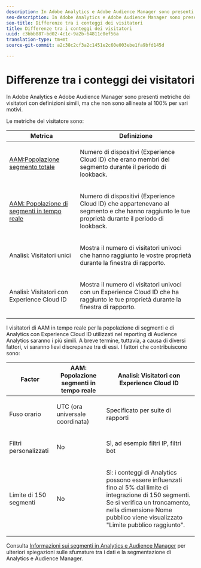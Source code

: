```yaml
---
description: In Adobe Analytics e Adobe Audience Manager sono presenti metriche dei visitatori con definizioni simili, ma che non sono allineate al 100% per vari motivi.
seo-description: In Adobe Analytics e Adobe Audience Manager sono presenti metriche dei visitatori con definizioni simili, ma che non sono allineate al 100% per vari motivi.
seo-title: Differenze tra i conteggi dei visitatori
title: Differenze tra i conteggi dei visitatori
uuid: c3bbb887-bd02-4c1c-9a2b-64811c0ef56a
translation-type: tm+mt
source-git-commit: a2c38c2cf3a2c1451e2c60e003ebe1fa9bfd145d

---
```



# Differenze tra i conteggi dei visitatori

In Adobe Analytics e Adobe Audience Manager sono presenti metriche dei visitatori con definizioni simili, ma che non sono allineate al 100% per vari motivi.

Le metriche del visitatore sono:

<table id="table_F9FE107A89934C3B854C55D7D76AC6E8"> 
 <thead> 
  <tr> 
   <th colname="col2" class="entry"> Metrica </th> 
   <th colname="col3" class="entry"> Definizione </th> 
  </tr>
 </thead>
 <tbody> 
  <tr> 
   <td colname="col2"> <p><a href="https://marketing.adobe.com/resources/help/en_US/aam/segment-builder-data.html" format="html" scope="external"> AAM:Popolazione segmento totale</a> </p> </td> 
   <td colname="col3"> <p>Numero di dispositivi (Experience Cloud ID) che erano membri del segmento durante il periodo di lookback. </p> </td> 
  </tr> 
  <tr> 
   <td colname="col2"> <p><a href="https://marketing.adobe.com/resources/help/en_US/aam/segment-builder-data.html" format="html" scope="external"> AAM: Popolazione di segmenti in tempo reale</a> </p> </td> 
   <td colname="col3"> <p>Numero di dispositivi (Experience Cloud ID) che appartenevano al segmento e che hanno raggiunto le tue proprietà durante il periodo di lookback. </p> </td> 
  </tr> 
  <tr> 
   <td colname="col2"> <p>Analisi: Visitatori unici </p> </td> 
   <td colname="col3"> <p>Mostra il numero di visitatori univoci che hanno raggiunto le vostre proprietà durante la finestra di rapporto. </p> </td> 
  </tr> 
  <tr> 
   <td colname="col2"> <p>Analisi: Visitatori con Experience Cloud ID </p> </td> 
   <td colname="col3"> <p>Mostra il numero di visitatori univoci con un Experience Cloud ID che ha raggiunto le tue proprietà durante la finestra di rapporto. </p> </td> 
  </tr> 
 </tbody> 
</table>

I visitatori di AAM in tempo reale per la popolazione di segmenti e di Analytics con Experience Cloud ID utilizzati nel reporting di Audience Analytics saranno i più simili. A breve termine, tuttavia, a causa di diversi fattori, vi saranno lievi discrepanze tra di essi. I fattori che contribuiscono sono:

<table id="table_A391B37CC077456F8BB83BAA3C640EF6"> 
 <thead> 
  <tr> 
   <th colname="col1" class="entry"> Factor </th> 
   <th colname="col2" class="entry"> AAM: Popolazione segmenti in tempo reale </th> 
   <th colname="col3" class="entry"> Analisi: Visitatori con Experience Cloud ID </th> 
  </tr>
 </thead>
 <tbody> 
  <tr> 
   <td colname="col1"> <p>Fuso orario </p> </td> 
   <td colname="col2"> <p>UTC (ora universale coordinata) </p> </td> 
   <td colname="col3"> <p>Specificato per suite di rapporti </p> </td> 
  </tr> 
  <tr> 
   <td colname="col1"> <p>Filtri personalizzati </p> </td> 
   <td colname="col2"> <p>No </p> </td> 
   <td colname="col3"> <p>Sì, ad esempio filtri IP, filtri bot </p> </td> 
  </tr> 
  <tr> 
   <td colname="col1"> <p>Limite di 150 segmenti </p> </td> 
   <td colname="col2"> <p>No </p> </td> 
   <td colname="col3"> <p>Sì: i conteggi di Analytics possono essere influenzati fino al 5% dal limite di integrazione di 150 segmenti. Se si verifica un troncamento, nella dimensione Nome pubblico viene visualizzato "Limite pubblico raggiunto". </p> </td> 
  </tr> 
 </tbody> 
</table>

Consulta [Informazioni sui segmenti in Analytics e Audience Manager](../../integrate/c-audience-analytics/aam-analytics-segments.md#concept_AB72F76AFAF14F82A5BB17809925813B) per ulteriori spiegazioni sulle sfumature tra i dati e la segmentazione di Analytics e Audience Manager.
